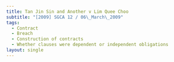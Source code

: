 ```yaml
---
title: Tan Jin Sin and Another v Lim Quee Choo
subtitle: "[2009] SGCA 12 / 06\_March\_2009"
tags:
  - Contract
  - Breach
  - Construction of contracts
  - Whether clauses were dependent or independent obligations
layout: single
---
```


